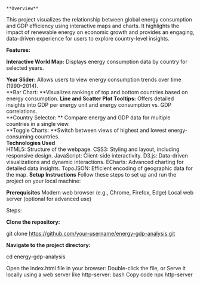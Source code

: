                                                                                        **Overview**	
                                                                                       
This project visualizes the relationship between global energy consumption and GDP efficiency using interactive maps and charts. It highlights the impact of renewable energy on economic growth and provides an engaging, data-driven experience for users to explore country-level insights.


**Features:**	

**Interactive World Map:** Displays energy consumption data by country for selected years.	

**Year Slider:** Allows users to view energy consumption trends over time (1990–2014).	
**Bar Chart: **Visualizes rankings of top and bottom countries based on energy consumption.	
**Line and Scatter Plot Tooltips:** Offers detailed insights into GDP per energy unit and energy consumption vs. GDP correlations.	
**Country Selector: ** Compare energy and GDP data for multiple countries in a single view.		
**Toggle Charts: **Switch between views of highest and lowest energy-consuming countries.	
**Technologies Used**  
HTML5: Structure of the webpage.
CSS3: Styling and layout, including responsive design.
JavaScript: Client-side interactivity.
D3.js: Data-driven visualizations and dynamic interactions.
ECharts: Advanced charting for detailed data insights.
TopoJSON: Efficient encoding of geographic data for the map.
**Setup Instructions**
Follow these steps to set up and run the project on your local machine:

**Prerequisites**
Modern web browser (e.g., Chrome, Firefox, Edge)
Local web server (optional for advanced use)

Steps:

**Clone the repository:**

git clone https://github.com/your-username/energy-gdp-analysis.git

**Navigate to the project directory:**

cd energy-gdp-analysis

Open the index.html file in your browser:
Double-click the file, or
Serve it locally using a web server like http-server:
bash
Copy code
npx http-server
